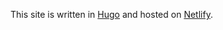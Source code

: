 This site is written in [Hugo](https://gohugo.io/) and hosted on [Netlify](https://www.netlify.com/). 